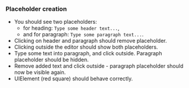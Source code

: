 ### Placeholder creation

* You should see two placeholders:
  * for heading: `Type some header text...`,
  * and for paragraph: `Type some paragraph text...`.
* Clicking on header and paragraph should remove placeholder.
* Clicking outside the editor should show both placeholders.
* Type some text into paragraph, and click outside. Paragraph placeholder should be hidden.
* Remove added text and click outside - paragraph placeholder should now be visible again.
* UIElement (red square) should behave correctly.
